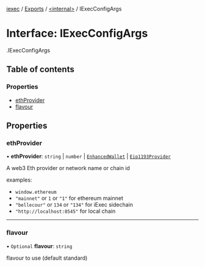 [iexec](../README.md) / [Exports](../modules.md) / [<internal\>](../modules/internal_.md) / IExecConfigArgs

# Interface: IExecConfigArgs

[<internal>](../modules/internal_.md).IExecConfigArgs

## Table of contents

### Properties

- [ethProvider](internal_.IExecConfigArgs.md#ethprovider)
- [flavour](internal_.IExecConfigArgs.md#flavour)

## Properties

### ethProvider

• **ethProvider**: `string` \| `number` \| [`EnhancedWallet`](../classes/EnhancedWallet.md) \| [`Eip1193Provider`](internal_.Eip1193Provider.md)

A web3 Eth provider or network name or chain id

examples:
- `window.ethereum`
- `"mainnet"` or `1` or `"1"` for ethereum mainnet
- `"bellecour"` or `134` or `"134"` for iExec sidechain
- `"http://localhost:8545"` for local chain

___

### flavour

• `Optional` **flavour**: `string`

flavour to use (default standard)
